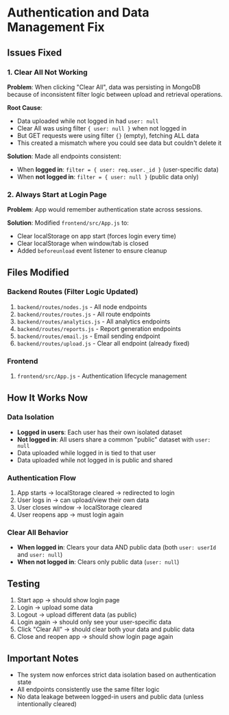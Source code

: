 # Authentication and Data Management Fix

## Issues Fixed

### 1. Clear All Not Working
**Problem**: When clicking "Clear All", data was persisting in MongoDB because of inconsistent filter logic between upload and retrieval operations.

**Root Cause**: 
- Data uploaded while not logged in had `user: null`
- Clear All was using filter `{ user: null }` when not logged in
- But GET requests were using filter `{}` (empty), fetching ALL data
- This created a mismatch where you could see data but couldn't delete it

**Solution**: Made all endpoints consistent:
- When **logged in**: `filter = { user: req.user._id }` (user-specific data)
- When **not logged in**: `filter = { user: null }` (public data only)

### 2. Always Start at Login Page
**Problem**: App would remember authentication state across sessions.

**Solution**: Modified `frontend/src/App.js` to:
- Clear localStorage on app start (forces login every time)
- Clear localStorage when window/tab is closed
- Added `beforeunload` event listener to ensure cleanup

## Files Modified

### Backend Routes (Filter Logic Updated)
1. `backend/routes/nodes.js` - All node endpoints
2. `backend/routes/routes.js` - All route endpoints  
3. `backend/routes/analytics.js` - All analytics endpoints
4. `backend/routes/reports.js` - Report generation endpoints
5. `backend/routes/email.js` - Email sending endpoint
6. `backend/routes/upload.js` - Clear all endpoint (already fixed)

### Frontend
1. `frontend/src/App.js` - Authentication lifecycle management

## How It Works Now

### Data Isolation
- **Logged in users**: Each user has their own isolated dataset
- **Not logged in**: All users share a common "public" dataset with `user: null`
- Data uploaded while logged in is tied to that user
- Data uploaded while not logged in is public and shared

### Authentication Flow
1. App starts → localStorage cleared → redirected to login
2. User logs in → can upload/view their own data
3. User closes window → localStorage cleared
4. User reopens app → must login again

### Clear All Behavior
- **When logged in**: Clears your data AND public data (both `user: userId` and `user: null`)
- **When not logged in**: Clears only public data (`user: null`)

## Testing
1. Start app → should show login page
2. Login → upload some data
3. Logout → upload different data (as public)
4. Login again → should only see your user-specific data
5. Click "Clear All" → should clear both your data and public data
6. Close and reopen app → should show login page again

## Important Notes
- The system now enforces strict data isolation based on authentication state
- All endpoints consistently use the same filter logic
- No data leakage between logged-in users and public data (unless intentionally cleared)
